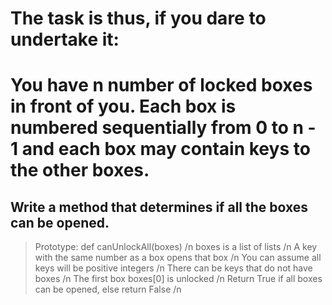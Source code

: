 # The task is thus, if you dare to undertake it:

# You have n number of locked boxes in front of you. Each box is numbered sequentially from 0 to n - 1 and each box may contain keys to the other boxes.

## Write a method that determines if all the boxes can be opened.

> Prototype: def canUnlockAll(boxes) /n
> boxes is a list of lists /n
> A key with the same number as a box opens that box /n
> You can assume all keys will be positive integers /n
> There can be keys that do not have boxes /n
> The first box boxes[0] is unlocked /n
> Return True if all boxes can be opened, else return False /n

